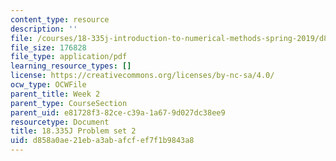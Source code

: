 ```yaml
---
content_type: resource
description: ''
file: /courses/18-335j-introduction-to-numerical-methods-spring-2019/d858a0ae21eba3abafcfef7f1b9843a8_MIT18_335JS19_pset2.pdf
file_size: 176828
file_type: application/pdf
learning_resource_types: []
license: https://creativecommons.org/licenses/by-nc-sa/4.0/
ocw_type: OCWFile
parent_title: Week 2
parent_type: CourseSection
parent_uid: e81728f3-82ce-c39a-1a67-9d027dc38ee9
resourcetype: Document
title: 18.335J Problem set 2
uid: d858a0ae-21eb-a3ab-afcf-ef7f1b9843a8
---
```

